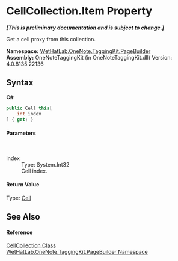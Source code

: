 # CellCollection.Item Property 
 _**\[This is preliminary documentation and is subject to change.\]**_

Get a cell proxy from this collection.

**Namespace:**&nbsp;<a href="56352230-71f2-f4b7-63a8-983965663af5.md">WetHatLab.OneNote.TaggingKit.PageBuilder</a><br />**Assembly:**&nbsp;OneNoteTaggingKit (in OneNoteTaggingKit.dll) Version: 4.0.8135.22136

## Syntax

**C#**<br />
``` C#
public Cell this[
	int index
] { get; }
```


#### Parameters
&nbsp;<dl><dt>index</dt><dd>Type: System.Int32<br />Cell index.</dd></dl>

#### Return Value
Type: <a href="66fe52c1-34fd-3769-2ea3-c5ed0c1d65ca.md">Cell</a><br />

## See Also


#### Reference
<a href="09730001-8b9f-c579-5787-c2c81a25ed5d.md">CellCollection Class</a><br /><a href="56352230-71f2-f4b7-63a8-983965663af5.md">WetHatLab.OneNote.TaggingKit.PageBuilder Namespace</a><br />